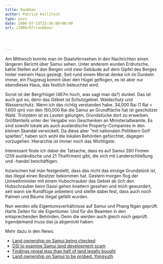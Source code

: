 ```yaml
---
title: Raubbau
author: Patrick Kollitsch
type: post
date: 2006-07-15T23:56:00+00:00
url: /2006/07/raubbau/




---
```

Am Mittwoch konnte man im Staatsfernsehen in den Nachrichten einen längeren Bericht über Samui sehen. Unter anderem wurden Erdrutsche, kahle Stellen auf den Bergen und zwei Gebäude auf dem Gipfel des Berges hinter meinem Haus gezeigt. Seit rund einem Monat denke ich im Dunkeln immer, ein Flugzeug kommt über den Hügel geflogen, es ist aber nur ebendieses Haus, das festlich beleuchtet wird. 

Sonst ist der Berg/Hügel (467m hoch, was sagt man da?) dunkel. Das ist auch gut so, denn das Gebiet ist Schutzgebiet. Waldschutz und Wasserschutz. Wenn ich das richtig verstanden habe. 34,000 Rai (1 Rai = 1.600 qm) von den 150,000 Rai die Samui an Grundfläche hat ist geschützer Wald. Trotzdem ist es Leuten gelungen, Grundstücke dort zu erwerben. Größtenteils unter der Vergabe von Geschenken an Ministerialbeamte. Es sind sowohl lokale als auch ausländische Property-Companies in den kleinen Skandal verwickelt. Da diese aber "mit nationalen Politikern Golf spielten", haben sich wohl die lokalen Behörden gefürchtet, dagegen vorzugehen. Hierarchie ist immer noch das Wichtigste.

Interessant finde ich dabei die Tatsache, dass es auf Samui 280 Firmen (259 ausländische und 21 Thaifirmen) gibt, die sich mit Landerschließung und -handel beschäftigen. 

Inzwischen hat man festgestellt, dass das nicht das einzige Grundstück ist, das illegal einen Besitzer bekommen hat. Gestern morgen flog der Umweltminister mit einem Hubschrauber das Gebiet ab (ich den Hubschrauber beim Gassi gehen knattern gesehen und mich gewundert, seit wann sie Rundflüge anbieten) und stellte dabei fest, dass auch noch Palmen und Bäume illegal gefällt wurden. 

Nun werden _alle_ Eigentumsverhältnisse auf Samui und Phang Ngan geprüft. Harte Zeiten für die Eigentümer. Und für die Beamten in den entsprechenden Behörden. Denn die werden auch gleich noch geprüft. Irgendjemand muss das ja abgenickt haben.

Mehr dazu in den News:

  * <a href="http://www.nationmultimedia.com/2006/07/13/national/national_30008549.php" xml:lang="en-en">Land ownership on Samui being checked</a>
  * <a href="http://www.bangkokpost.com/News/16Jul2006_news05.php" xml:lang="en-en">DSI to examine Samui land development scam</a>
  * <a href="http://www.nationmultimedia.com/2006/07/15/national/national_30008778.php" xml:lang="en-en">Findings reveal less than half of land legally bought</a>
  * <a href="http://www.nationmultimedia.com/2006/07/15/headlines/headlines_30008807.php" xml:lang="en-en">Land ownership on Samui to be probed: Yongyuth</a>

